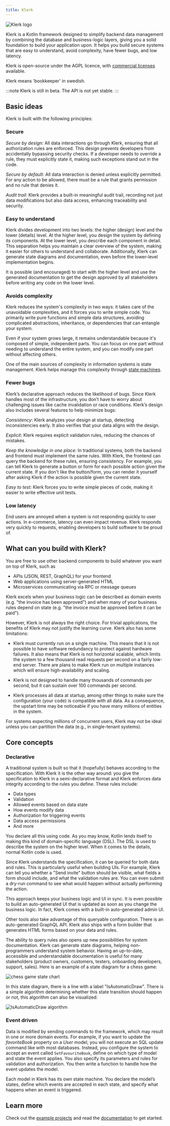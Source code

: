 ```yaml
---
title: Klerk
---
```


![Klerk logo](/img/KlerkLogo2.png)

Klerk is a Kotlin framework designed to simplify backend data management by combining the database
and business-logic layers, giving you a solid foundation to build your application upon. 
It helps you build secure systems that are easy to understand, avoid complexity, have fewer bugs, and low latency.

Klerk is open-source under the AGPL licence, with [commercial licenses](commercial-licence) available.

Klerk means 'bookkeeper' in swedish.

:::note
Klerk is still in beta. The API is not yet stable.
:::

## Basic ideas

Klerk is built with the following principles:

### Secure

_Secure by design:_
All data interactions go through Klerk, ensuring that all authorization rules are
enforced. This design prevents developers from accidentally bypassing security checks. 
If a developer needs to override a rule, they must explicitly state it, making such exceptions stand out in the code.

_Secure by default:_
All data interaction is denied unless explicitly permitted. For any action to be allowed, there must be a 
rule that grants permission and no rule that denies it.

_Audit trail:_
Klerk provides a built-in meaningful audit trail, recording not just data modifications but also data access, enhancing traceability and security.

### Easy to understand

Klerk divides development into two levels: the higher (design) level and the lower (details) level. 
At the higher level, you design the system by defining its components. 
At the lower level, you describe each component in detail. 
This separation helps you maintain a clear overview of the system, making it easier for others to understand and collaborate. 
Additionally, Klerk can generate state diagrams and documentation, even before the lower-level implementation begins.

It is possible (and encouraged) to start with the higher level and use the generated documentation to get the design 
approved by all stakeholders before writing any code on the lower level.

### Avoids complexity

Klerk reduces the system's complexity in two ways: it takes care of the unavoidable complexities, 
and it forces you to write simple code. 
You primarily write pure functions and simple data structures, avoiding complicated abstractions, inheritance, or dependencies that can entangle your system.

Even if your system grows large, it remains understandable because it's composed of simple, independent parts. 
You can focus on one part without needing to understand the entire system, and you can modify one part without affecting others.

One of the main sources of complexity in information systems is state management. 
Klerk helps manage this complexity through [state machines](https://en.wikipedia.org/wiki/Finite-state_machine).

### Fewer bugs
Klerk’s declarative approach reduces the likelihood of bugs. Since Klerk handles most of the infrastructure, you don’t have to worry about challenging issues like cache invalidation or race conditions. 
Klerk’s design also includes several features to help minimize bugs:

_Consistency_: Klerk analyzes your design at startup, detecting inconsistencies early. It also verifies that your data aligns with the design.

_Explicit_: Klerk requires explicit validation rules, reducing the chances of mistakes.

_Keep the knowledge in one place:_ In traditional systems, both the backend and frontend must implement the same rules. With Klerk, the frontend can query the backend for these rules, ensuring consistency.
For example, you can tell Klerk to generate a button or form for each possible action given the current state. If you don't like the 
button/form, you can render it yourself after asking Klerk if the action is possible given the current state.

_Easy to test:_ Klerk forces you to write simple pieces of code, making it easier to write effective unit tests.

### Low latency

End users are annoyed when a system is not responding quickly to user actions. In e-commerce, latency can even impact 
revenue. Klerk responds very quickly to requests, enabling developers to build software to be proud of.


## What can you build with Klerk?
You are free to use other backend components to build
whatever you want on top of Klerk, such as

* APIs (JSON, REST, GraphQL) for your frontend
* Web applications using server-generated HTML
* Microservices communicating via RPC or message queues

Klerk excels when your business logic can be described as domain events (e.g. "the invoice has been approved") and
when many of your business rules depend on state (e.g. "the invoice must be approved before it can be paid").

However, Klerk is not always the right choice.
For trivial applications, the benefits of Klerk may not justify the learning curve. 
Klerk also has some limitations:

* Klerk must currently run on a single machine. This means that it is not possible to have software redundancy to protect against
  hardware failures. It also means that Klerk is not horizontal scalable, which limits the system to a few thousand read requests per
  second on a fairly low-end server. There are plans to
  make Klerk run on multiple instances which will ensure high-availability and scaling.

* Klerk is not designed to handle many thousands of commands per second, but it can sustain over 100 commands per second.

* Klerk processes all data at startup, among other things to make sure the configuration (your code) is compatible with all
  data. As a consequence, the upstart time may be noticeable if you have many millions of entities in the system.

For systems expecting millions of concurrent users, Klerk may not be ideal unless you can partition the data (e.g., in single-tenant systems).


## Core concepts

### Declarative

A traditional system is built so that it (hopefully) behaves according to the specification. With Klerk it is the other way
around: you give the specification to Klerk in a semi-declarative format and Klerk enforces data integrity according to the rules you define. These rules include:

* Data types
* Validation
* Allowed events based on data state
* How events modify data
* Authorization for triggering events
* Data access permissions
* And more

You declare all this using code. As you may know, Kotlin lends itself to making this kind of domain-specific
language (DSL). The DSL is used to describe the system on the higher level. When it comes to the details, normal Kotlin 
code is used.

Since Klerk understands the specification, it can be queried for both data and rules. This is particularly useful when building UIs. For example, Klerk can tell you whether a "Send invite" button should be visible, what fields a form should include, and what the validation rules are. You can even submit a dry-run command to see what would happen without actually performing the action.

This approach keeps your business logic and UI in sync. It is even possible to build an auto-generated UI that is updated as soon as you change the business logic. In
fact, Klerk comes with a built-in auto-generated admin UI. 

Other tools also take advantage of this queryable configuration. There is an auto-generated GraphQL API. Klerk also
ships with a form builder that generates HTML forms based on your data and rules.

The ability to query rules also opens up new possibilities for system documentation. 
Klerk can generate state diagrams, helping non-programmers understand system behavior. Having an up-to-date,
accessible and understandable documentation is useful for many stakeholders (product owners, customers, testers,
onboarding developers, support, sales). Here is an example of a state diagram for a chess game:

![chess game state chart](/img/ChessStatemachine.png)

In this state diagram, there is a line with a label "IsAutomaticDraw". There is a simple algorithm determining whether 
this state transition should happen or not, this algorithm can also be visualized:

![IsAutomaticDraw algorithm](/img/ChessIsItDraw.png)

### Event driven

Data is modified by sending commands to the framework, which may result in one or more domain events. 
For example, if you want to update the _favoriteBook_ property on a
_User_ model, you will not execute an SQL update command like with most databases. Instead, you configure the
system
to accept an event called `SetFavouriteBook`, define on which type of
model and state the event applies. You also specify its parameters and rules for validation and authorization. 
You then write a function to handle how the event updates the model.

Each model in Klerk has its own state machine. 
You declare the model’s states, define which events are accepted in each state, and specify what happens when an event is triggered.

## Learn more

Check out the [example projects](https://github.com/search?q=org%3Aklerk-framework+example&type=repositories) 
and read the [documentation](/docs/intro) to get started.
